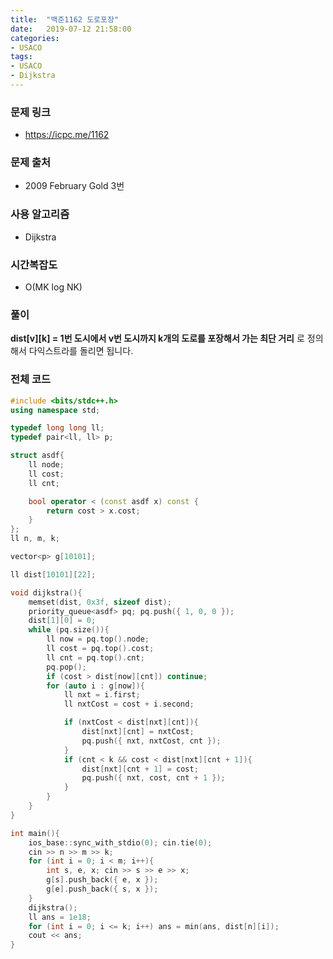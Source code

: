```yaml
---
title:  "백준1162 도로포장"
date:   2019-07-12 21:58:00
categories:
- USACO
tags:
- USACO
- Dijkstra
---
```


### 문제 링크
* https://icpc.me/1162

### 문제 출처
* 2009 February Gold 3번

### 사용 알고리즘
* Dijkstra

### 시간복잡도
* O(MK log NK)

### 풀이
**dist[v][k] = 1번 도시에서 v번 도시까지 k개의 도로를 포장해서 가는 최단 거리** 로 정의해서 다익스트라를 돌리면 됩니다.

### 전체 코드
```cpp
#include <bits/stdc++.h>
using namespace std;

typedef long long ll;
typedef pair<ll, ll> p;

struct asdf{
	ll node;
	ll cost;
	ll cnt;

	bool operator < (const asdf x) const {
		return cost > x.cost;
	}
};
ll n, m, k;

vector<p> g[10101];

ll dist[10101][22];

void dijkstra(){
	memset(dist, 0x3f, sizeof dist);
	priority_queue<asdf> pq; pq.push({ 1, 0, 0 });
	dist[1][0] = 0;
	while (pq.size()){
		ll now = pq.top().node;
		ll cost = pq.top().cost;
		ll cnt = pq.top().cnt;
		pq.pop();
		if (cost > dist[now][cnt]) continue;
		for (auto i : g[now]){
			ll nxt = i.first;
			ll nxtCost = cost + i.second;

			if (nxtCost < dist[nxt][cnt]){
				dist[nxt][cnt] = nxtCost;
				pq.push({ nxt, nxtCost, cnt });
			}
			if (cnt < k && cost < dist[nxt][cnt + 1]){
				dist[nxt][cnt + 1] = cost;
				pq.push({ nxt, cost, cnt + 1 });
			}
		}
	}
}

int main(){
	ios_base::sync_with_stdio(0); cin.tie(0);
	cin >> n >> m >> k;
	for (int i = 0; i < m; i++){
		int s, e, x; cin >> s >> e >> x;
		g[s].push_back({ e, x });
		g[e].push_back({ s, x });
	}
	dijkstra();
	ll ans = 1e18;
	for (int i = 0; i <= k; i++) ans = min(ans, dist[n][i]);
	cout << ans;
}
```
